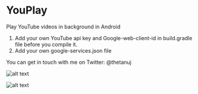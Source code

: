 # YouPlay
Play YouTube videos in background in Android

1. Add your own YouTube api key and Google-web-client-id in build.gradle file before you compile it.
2. Add your own google-services.json file

You can get in touch with me on Twitter: @thetanuj

![alt text](https://lh3.googleusercontent.com/JeU679f-8x_1N8hj_Iyae5LF-tyRWTqnCK_1GwDdBnXk3KG724j8F3GCxUZZxfm1Upt-=w1440-h620)

![alt text](https://lh3.googleusercontent.com/UbPms3Wvbwg12lq9Tx5Bh_CPF9Ly1Jx1IINCKyrVmrtdbbeavmEIKlOEvRGTf3zsQ9c=w1440-h620)
